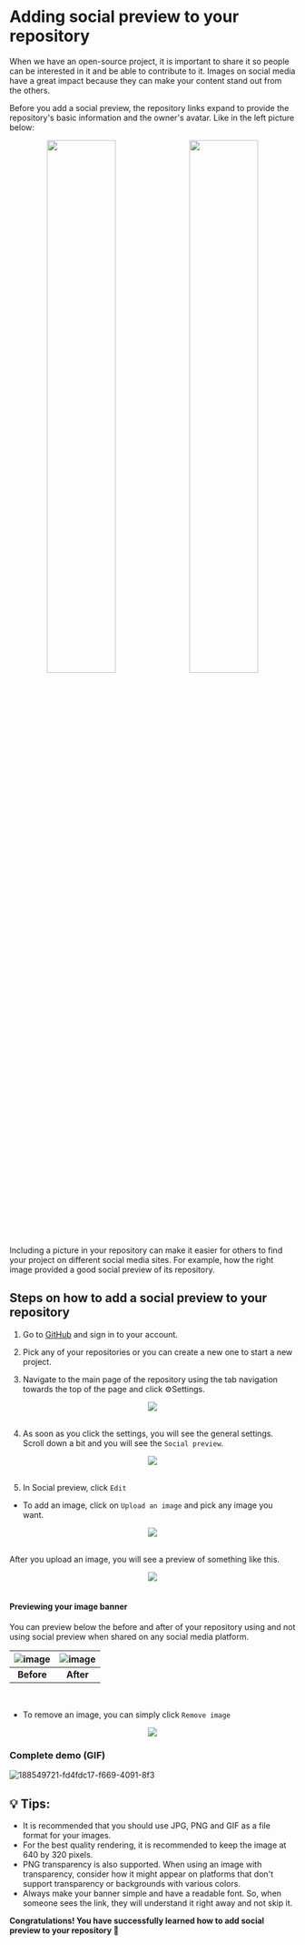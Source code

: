 # Adding social preview to your repository

When we have an open-source project, it is important to share it so people can be interested in it and be able to contribute to it. Images on social media have a great impact because they can make your content stand out from the others.

Before you add a social preview, the repository links expand to provide the repository's basic information and the owner's avatar. Like in the left picture below:

<div align="center">
  <img src="https://user-images.githubusercontent.com/93916892/188522879-596581e2-e915-42f1-a1bd-3dc5dce10f19.png" width="49%"/>
  <img src="https://user-images.githubusercontent.com/93916892/188523195-92dc39a9-1926-4812-91ce-5c670ddad0d5.png" width="49%"/>
</div>

</br>

Including a picture in your repository can make it easier for others to find your project on different social media sites. For example, how the right image provided a good social preview of its repository. 

## Steps on how to add a social preview to your repository

1. Go to [GitHub](https://github.com) and sign in to your account.

2. Pick any of your repositories or you can create a new one to start a new project.

3. Navigate to the main page of the repository using the tab navigation towards the top of the page and click ⚙Settings.

<div align="center">
  <img src="https://user-images.githubusercontent.com/93916892/188524405-2f20ae20-62ea-4056-ba02-0ccd5a33b31b.png" />
</div>
</br>

4. As soon as you click the settings, you will see the general settings. Scroll down a bit and you will see the `Social preview`.

<div align="center">
  <img src="https://user-images.githubusercontent.com/93916892/188524582-3148100c-8ff6-453e-8d00-2f36f17c3240.png" />
</div>
</br>

5. In Social preview, click `Edit`

- To add an image, click on `Upload an image` and pick any image you want.

<div align="center">
  <img src="https://user-images.githubusercontent.com/93916892/188525196-07465516-1627-4cb8-bf40-29a46e4abe7b.png" />
</div>

</br>

After you upload an image, you will see a preview of something like this.

<div align="center">
  <img src="https://user-images.githubusercontent.com/93916892/188525840-76782a16-a97b-44f8-9eef-eefc20da76c8.png" />
</div>

</br>

#### Previewing your image banner
You can preview below the before and after of your repository using and not using social preview when shared on any social media platform.

| ![image](https://user-images.githubusercontent.com/93916892/188542496-d36eeb46-58d6-4a54-87d1-ef35cdbd3008.png)  | ![image](https://user-images.githubusercontent.com/93916892/188542525-74365d41-e0f4-4b1e-82bc-b0c3acc97fbd.png) | 
|:---:|:---:|
| **Before** | **After** | 

</br>

- To remove an image, you can simply click `Remove image`

<div align="center">
  <img src="https://user-images.githubusercontent.com/93916892/188543037-6dd9813c-b147-4aa3-ab53-d7c08716c5d6.png" />
</div>

### Complete demo (GIF)

![188549721-fd4fdc17-f669-4091-8f3](https://user-images.githubusercontent.com/51878265/189722745-0d0ffeda-9a8a-4103-8321-1e197a404a0f.gif)

## 💡 Tips:
- It is recommended that you should use JPG, PNG and GIF as a file format for your images. 
- For the best quality rendering, it is recommended to keep the image at 640 by 320 pixels.
- PNG transparency is also supported. When using an image with transparency, consider how it might appear on platforms that don't support transparency or backgrounds with various colors.
- Always make your banner simple and have a readable font. So, when someone sees the link, they will understand it right away and not skip it.

**Congratulations! You have successfully learned how to add social preview to your repository 🚀**
